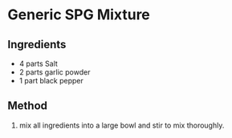 # Generic SPG Mixture
## Ingredients
- 4 parts Salt
- 2 parts garlic powder
- 1 part black pepper

## Method
1. mix all ingredients into a large bowl and stir to mix thoroughly.